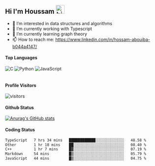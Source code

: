 ## Hi I'm Houssam <img src="https://user-images.githubusercontent.com/1303154/88677602-1635ba80-d120-11ea-84d8-d263ba5fc3c0.gif" width="28px" alt="hi">

- 👀 I’m interested in data structures and algorithms
- 🔭 I’m currently working with Typescript
- 🌱 I’m currently learning graph theory
- 📫 How to reach me: https://www.linkedin.com/in/hossam-abouiba-b044a4147/

#### Top Languages

![C](https://img.shields.io/badge/c-%2300599C.svg?style=for-the-badge&logo=c&logoColor=white)
![Python](https://img.shields.io/badge/python-%2314354C.svg?style=for-the-badge&logo=python&logoColor=white)
![JavaScript](https://img.shields.io/badge/javascript-%23323330.svg?style=for-the-badge&logo=javascript&logoColor=%23F7DF1E)
<br />
<br />
#### Profile Visitors
![visitors](https://visitor-badge.glitch.me/badge?page_id=project-HOSSAM.project-HOSSAM)

#### Github Status
[![Anurag's GitHub stats](https://github-readme-stats.vercel.app/api?username=0xPride&theme=tokyonight)](https://github.com/anuraghazra/github-readme-stats)

#### Coding Status
<!--START_SECTION:waka-->

```txt
TypeScript   7 hrs 34 mins   ████████████░░░░░░░░░░░░░   48.58 %
Other        1 hr 18 mins    ██░░░░░░░░░░░░░░░░░░░░░░░   08.40 %
C++          1 hr 7 mins     █▓░░░░░░░░░░░░░░░░░░░░░░░   07.19 %
Markdown     54 mins         █▒░░░░░░░░░░░░░░░░░░░░░░░   05.79 %
JavaScript   44 mins         █▒░░░░░░░░░░░░░░░░░░░░░░░   04.75 %
```

<!--END_SECTION:waka-->

